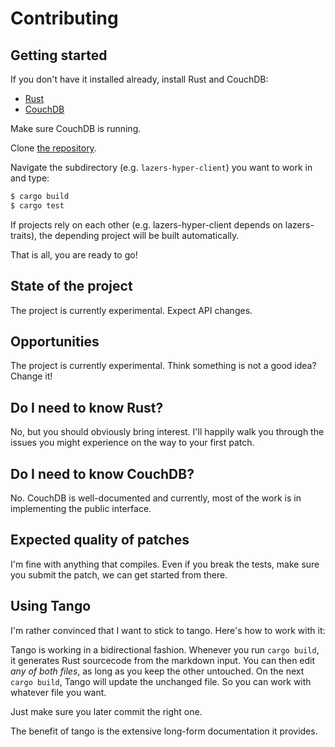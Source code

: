 # Contributing

## Getting started

If you don't have it installed already, install Rust and CouchDB:

* [Rust](https://doc.rust-lang.org/book/getting-started.html)
* [CouchDB](http://couchdb.apache.org/)

Make sure CouchDB is running.

Clone [the repository](https://github.com/skade/lazers).

Navigate the subdirectory (e.g. `lazers-hyper-client`) you want to work in and type:

```bash
$ cargo build
$ cargo test
```

If projects rely on each other (e.g. lazers-hyper-client depends on lazers-traits), the depending project will be built automatically.

That is all, you are ready to go!

## State of the project

The project is currently experimental. Expect API changes.

## Opportunities

The project is currently experimental. Think something is not a good idea? Change it!

## Do I need to know Rust?

No, but you should obviously bring interest. I'll happily walk you through the issues you might experience on the way to your first patch.

## Do I need to know CouchDB?

No. CouchDB is well-documented and currently, most of the work is in implementing the public interface.

## Expected quality of patches

I'm fine with anything that compiles. Even if you break the tests, make sure you submit the patch, we can get started from there.

## Using Tango

I'm rather convinced that I want to stick to tango. Here's how to work with it:

Tango is working in a bidirectional fashion. Whenever you run `cargo build`, it generates Rust sourcecode from the markdown input. You can then edit _any of both files_, as long as you keep the other untouched. On the next `cargo build`, Tango will update the unchanged file. So you can work with whatever file you want.

Just make sure you later commit the right one.

The benefit of tango is the extensive long-form documentation it provides.